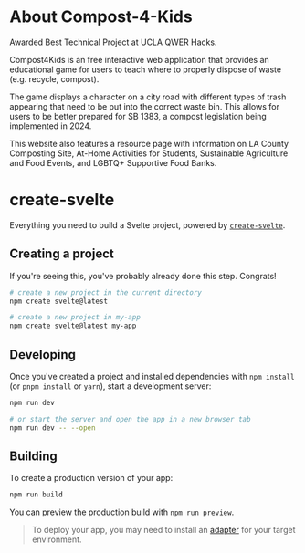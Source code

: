# About Compost-4-Kids

Awarded Best Technical Project at UCLA QWER Hacks.

Compost4Kids is an free interactive web application that provides an educational game for users to teach where to properly dispose of waste (e.g. recycle, compost).

The game displays a character on a city road with different types of trash appearing that need to be put into the correct waste bin. This allows for users to be better prepared for SB 1383, a compost legislation being implemented in 2024.

This website also features a resource page with information on LA County Composting Site, At-Home Activities for Students, Sustainable Agriculture and Food Events, and LGBTQ+ Supportive Food Banks.

# create-svelte

Everything you need to build a Svelte project, powered by [`create-svelte`](https://github.com/sveltejs/kit/tree/master/packages/create-svelte).

## Creating a project

If you're seeing this, you've probably already done this step. Congrats!

```bash
# create a new project in the current directory
npm create svelte@latest

# create a new project in my-app
npm create svelte@latest my-app
```

## Developing

Once you've created a project and installed dependencies with `npm install` (or `pnpm install` or `yarn`), start a development server:

```bash
npm run dev

# or start the server and open the app in a new browser tab
npm run dev -- --open
```

## Building

To create a production version of your app:

```bash
npm run build
```

You can preview the production build with `npm run preview`.

> To deploy your app, you may need to install an [adapter](https://kit.svelte.dev/docs/adapters) for your target environment.
